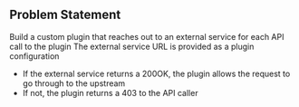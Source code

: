 ## Problem Statement

Build a custom plugin that reaches out to an external service for each API call to the plugin
The external service URL is provided as a plugin configuration
- If the external service returns a 200OK, the plugin allows the request to go through to the upstream
- If not, the plugin returns a 403 to the API caller

